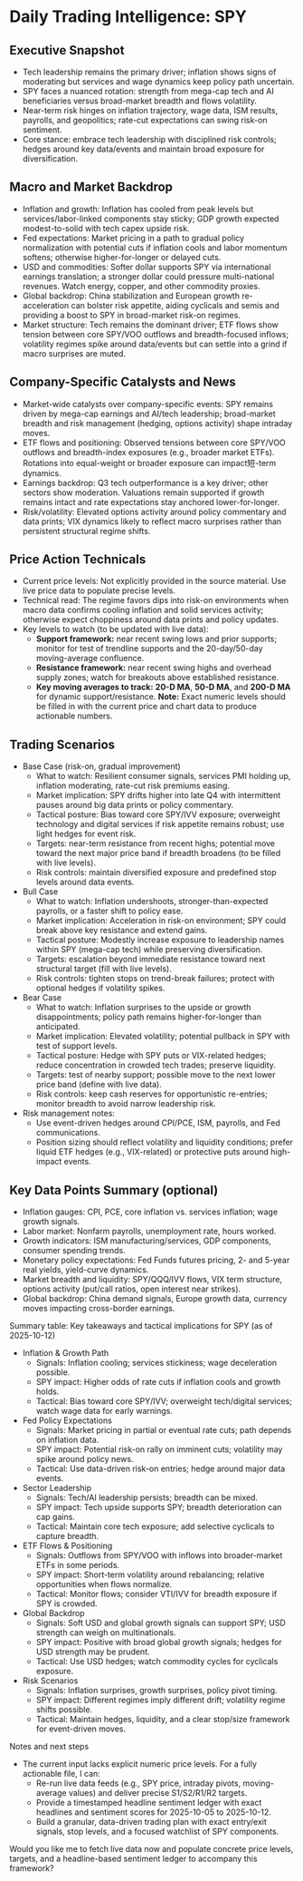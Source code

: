 # Daily Trading Intelligence: SPY

## Executive Snapshot
- Tech leadership remains the primary driver; inflation shows signs of moderating but services and wage dynamics keep policy path uncertain.
- SPY faces a nuanced rotation: strength from mega-cap tech and AI beneficiaries versus broad-market breadth and flows volatility.
- Near-term risk hinges on inflation trajectory, wage data, ISM results, payrolls, and geopolitics; rate-cut expectations can swing risk-on sentiment.
- Core stance: embrace tech leadership with disciplined risk controls; hedges around key data/events and maintain broad exposure for diversification.

## Macro and Market Backdrop
- Inflation and growth: Inflation has cooled from peak levels but services/labor-linked components stay sticky; GDP growth expected modest-to-solid with tech capex upside risk.
- Fed expectations: Market pricing in a path to gradual policy normalization with potential cuts if inflation cools and labor momentum softens; otherwise higher-for-longer or delayed cuts.
- USD and commodities: Softer dollar supports SPY via international earnings translation; a stronger dollar could pressure multi-national revenues. Watch energy, copper, and other commodity proxies.
- Global backdrop: China stabilization and European growth re-acceleration can bolster risk appetite, aiding cyclicals and semis and providing a boost to SPY in broad-market risk-on regimes.
- Market structure: Tech remains the dominant driver; ETF flows show tension between core SPY/VOO outflows and breadth-focused inflows; volatility regimes spike around data/events but can settle into a grind if macro surprises are muted.

## Company-Specific Catalysts and News
- Market-wide catalysts over company-specific events: SPY remains driven by mega-cap earnings and AI/tech leadership; broad-market breadth and risk management (hedging, options activity) shape intraday moves.
- ETF flows and positioning: Observed tensions between core SPY/VOO outflows and breadth-index exposures (e.g., broader market ETFs). Rotations into equal-weight or broader exposure can impact短-term dynamics.
- Earnings backdrop: Q3 tech outperformance is a key driver; other sectors show moderation. Valuations remain supported if growth remains intact and rate expectations stay anchored lower-for-longer.
- Risk/volatility: Elevated options activity around policy commentary and data prints; VIX dynamics likely to reflect macro surprises rather than persistent structural regime shifts.

## Price Action Technicals
- Current price levels: Not explicitly provided in the source material. Use live price data to populate precise levels.
- Technical read: The regime favors dips into risk-on environments when macro data confirms cooling inflation and solid services activity; otherwise expect choppiness around data prints and policy updates.
- Key levels to watch (to be updated with live data):
  - **Support framework:** near recent swing lows and prior supports; monitor for test of trendline supports and the 20-day/50-day moving-average confluence.
  - **Resistance framework:** near recent swing highs and overhead supply zones; watch for breakouts above established resistance.
  - **Key moving averages to track:** **20-D MA**, **50-D MA**, and **200-D MA** for dynamic support/resistance.
  **Note:** Exact numeric levels should be filled in with the current price and chart data to produce actionable numbers.

## Trading Scenarios
- Base Case (risk-on, gradual improvement)
  - What to watch: Resilient consumer signals, services PMI holding up, inflation moderating, rate-cut risk premiums easing.
  - Market implication: SPY drifts higher into late Q4 with intermittent pauses around big data prints or policy commentary.
  - Tactical posture: Bias toward core SPY/IVV exposure; overweight technology and digital services if risk appetite remains robust; use light hedges for event risk.
  - Targets: near-term resistance from recent highs; potential move toward the next major price band if breadth broadens (to be filled with live levels).
  - Risk controls: maintain diversified exposure and predefined stop levels around data events.
- Bull Case
  - What to watch: Inflation undershoots, stronger-than-expected payrolls, or a faster shift to policy ease.
  - Market implication: Acceleration in risk-on environment; SPY could break above key resistance and extend gains.
  - Tactical posture: Modestly increase exposure to leadership names within SPY (mega-cap tech) while preserving diversification.
  - Targets: escalation beyond immediate resistance toward next structural target (fill with live levels).
  - Risk controls: tighten stops on trend-break failures; protect with optional hedges if volatility spikes.
- Bear Case
  - What to watch: Inflation surprises to the upside or growth disappointments; policy path remains higher-for-longer than anticipated.
  - Market implication: Elevated volatility; potential pullback in SPY with test of support levels.
  - Tactical posture: Hedge with SPY puts or VIX-related hedges; reduce concentration in crowded tech trades; preserve liquidity.
  - Targets: test of nearby support; possible move to the next lower price band (define with live data).
  - Risk controls: keep cash reserves for opportunistic re-entries; monitor breadth to avoid narrow leadership risk.
- Risk management notes:
  - Use event-driven hedges around CPI/PCE, ISM, payrolls, and Fed communications.
  - Position sizing should reflect volatility and liquidity conditions; prefer liquid ETF hedges (e.g., VIX-related) or protective puts around high-impact events.

## Key Data Points Summary (optional)
- Inflation gauges: CPI, PCE, core inflation vs. services inflation; wage growth signals.
- Labor market: Nonfarm payrolls, unemployment rate, hours worked.
- Growth indicators: ISM manufacturing/services, GDP components, consumer spending trends.
- Monetary policy expectations: Fed Funds futures pricing, 2- and 5-year real yields, yield-curve dynamics.
- Market breadth and liquidity: SPY/QQQ/IVV flows, VIX term structure, options activity (put/call ratios, open interest near strikes).
- Global backdrop: China demand signals, Europe growth data, currency moves impacting cross-border earnings.

Summary table: Key takeaways and tactical implications for SPY (as of 2025-10-12)
- Inflation & Growth Path
  - Signals: Inflation cooling; services stickiness; wage deceleration possible.
  - SPY impact: Higher odds of rate cuts if inflation cools and growth holds.
  - Tactical: Bias toward core SPY/IVV; overweight tech/digital services; watch wage data for early warnings.
- Fed Policy Expectations
  - Signals: Market pricing in partial or eventual rate cuts; path depends on inflation data.
  - SPY impact: Potential risk-on rally on imminent cuts; volatility may spike around policy news.
  - Tactical: Use data-driven risk-on entries; hedge around major data events.
- Sector Leadership
  - Signals: Tech/AI leadership persists; breadth can be mixed.
  - SPY impact: Tech upside supports SPY; breadth deterioration can cap gains.
  - Tactical: Maintain core tech exposure; add selective cyclicals to capture breadth.
- ETF Flows & Positioning
  - Signals: Outflows from SPY/VOO with inflows into broader-market ETFs in some periods.
  - SPY impact: Short-term volatility around rebalancing; relative opportunities when flows normalize.
  - Tactical: Monitor flows; consider VTI/IVV for breadth exposure if SPY is crowded.
- Global Backdrop
  - Signals: Soft USD and global growth signals can support SPY; USD strength can weigh on multinationals.
  - SPY impact: Positive with broad global growth signals; hedges for USD strength may be prudent.
  - Tactical: Use USD hedges; watch commodity cycles for cyclicals exposure.
- Risk Scenarios
  - Signals: Inflation surprises, growth surprises, policy pivot timing.
  - SPY impact: Different regimes imply different drift; volatility regime shifts possible.
  - Tactical: Maintain hedges, liquidity, and a clear stop/size framework for event-driven moves.

Notes and next steps
- The current input lacks explicit numeric price levels. For a fully actionable file, I can:
  - Re-run live data feeds (e.g., SPY price, intraday pivots, moving-average values) and deliver precise S1/S2/R1/R2 targets.
  - Provide a timestamped headline sentiment ledger with exact headlines and sentiment scores for 2025-10-05 to 2025-10-12.
  - Build a granular, data-driven trading plan with exact entry/exit signals, stop levels, and a focused watchlist of SPY components.

Would you like me to fetch live data now and populate concrete price levels, targets, and a headline-based sentiment ledger to accompany this framework?